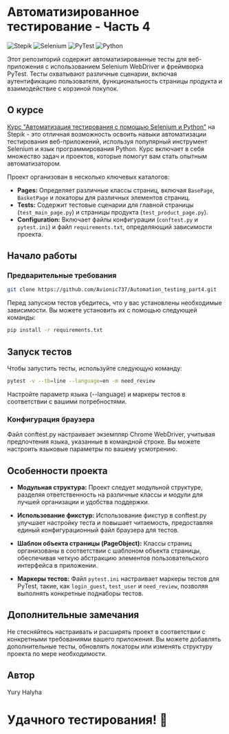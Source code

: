 # Автоматизированное тестирование - Часть 4

![Stepik](https://img.shields.io/badge/Course-Stepik-orange)
![Selenium](https://img.shields.io/badge/Selenium-4.15.0-green)
![PyTest](https://img.shields.io/badge/PyTest-7.4%2B-yellow)
![Python](https://img.shields.io/badge/Python-3.9%2B-blue)

Этот репозиторий содержит автоматизированные тесты для веб-приложения с использованием Selenium WebDriver и фреймворка 
PyTest. Тесты охватывают различные сценарии, включая аутентификацию пользователя, функциональность страницы продукта и 
взаимодействие с корзиной покупок.
## О курсе
[Курс "Автоматизация тестирования с помощью Selenium и Python"](https://stepik.org/course/575) на Stepik - это отличная 
возможность освоить навыки автоматизации тестирования веб-приложений, используя популярный инструмент Selenium и язык 
программирования Python. Курс включает в себя множество задач и проектов, которые помогут вам стать опытным 
автоматизатором.

Проект организован в несколько ключевых каталогов:

- **Pages:** Определяет различные классы страниц, включая `BasePage`, `BasketPage` и локаторы для различных элементов 
страниц.
- **Tests:** Содержит тестовые сценарии для главной страницы (`test_main_page.py`) и страницы продукта 
(`test_product_page.py`).
- **Configuration:** Включает файлы конфигурации (`conftest.py` и `pytest.ini`) и файл `requirements.txt`, 
определяющий зависимости проекта.

## Начало работы
### Предварительные требования
```bash
git clone https://github.com/Avionic737/Automation_testing_part4.git
```
Перед запуском тестов убедитесь, что у вас установлены необходимые зависимости. Вы можете установить их с помощью 
следующей команды:


```bash
pip install -r requirements.txt
```

## Запуск тестов
Чтобы запустить тесты, используйте следующую команду:
```bash
pytest -v --tb=line --language=en -m need_review
```
Настройте параметр языка (--language) и маркеры тестов в соответствии с вашими потребностями.

### Конфигурация браузера
Файл conftest.py настраивает экземпляр Chrome WebDriver, учитывая предпочтения языка, указанные в командной строке. 
Вы можете настроить языковые параметры по вашему усмотрению.

## Особенности проекта

- **Модульная структура:** Проект следует модульной структуре, разделяя ответственность на различные классы и модули для 
лучшей организации и удобства поддержки.

- **Использование фикстур:** Использование фикстур в conftest.py улучшает настройку теста и повышает читаемость, 
предоставляя единый конфигурационный файл браузера для тестов.

- **Шаблон объекта страницы (PageObject):** Классы страниц организованы в соответствии с шаблоном объекта страницы, 
обеспечивая четкую абстракцию элементов пользовательского интерфейса в приложении.

- **Маркеры тестов:** Файл `pytest.ini` настраивает маркеры тестов для PyTest, такие, как `login_guest`, `test_user` и 
`need_review`, позволяя выполнять конкретные поднаборы тестов.

## Дополнительные замечания
Не стесняйтесь настраивать и расширять проект в соответствии с конкретными требованиями вашего приложения. Вы можете 
добавлять дополнительные тесты, обновлять локаторы или изменять структуру проекта по мере необходимости.

## Автор
Yury Halyha

# Удачного тестирования! 🚀